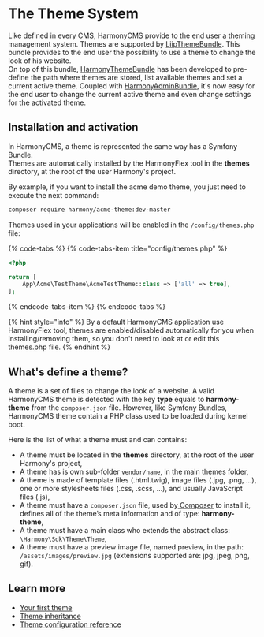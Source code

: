 # The Theme System

Like defined in every CMS, HarmonyCMS provide to the end user a theming management system. Themes are supported by [LiipThemeBundle](https://packagist.org/packages/liip/theme-bundle). This bundle provides to the end user the possibility to use a theme to change the look of his website.  
On top of this bundle, [HarmonyThemeBundle](https://packagist.org/packages/harmony/theme-bundle) has been developed to pre-define the path where themes are stored, list available themes and set a current active theme. Coupled with [HarmonyAdminBundle](https://marketplace.harmonycms.net/package/harmony-admin-bundle), it's now easy for the end user to change the current active theme and even change settings for the activated theme.

## Installation and activation

In HarmonyCMS, a theme is represented the same way has a Symfony Bundle.  
Themes are automatically installed by the HarmonyFlex tool in the **themes** directory, at the root of the user Harmony's project.

By example, if you want to install the acme demo theme, you just need to execute the next command:

```bash
composer require harmony/acme-theme:dev-master
```

Themes used in your applications will be enabled in the `/config/themes.php` file:

{% code-tabs %}
{% code-tabs-item title="config/themes.php" %}
```php
<?php

return [
    App\Acme\TestTheme\AcmeTestTheme::class => ['all' => true],
];
```
{% endcode-tabs-item %}
{% endcode-tabs %}

{% hint style="info" %}
By a default HarmonyCMS application use HarmonyFlex tool, themes are enabled/disabled automatically for you when installing/removing them, so you don't need to look at or edit this themes.php file.
{% endhint %}

## What's define a theme?

A theme is a set of files to change the look of a website. A valid HarmonyCMS theme is detected with the key **type** equals to **harmony-theme** from the `composer.json` file. However, like Symfony Bundles, HarmonyCMS theme contain a PHP class used to be loaded during kernel boot.

Here is the list of what a theme must and can contains:

* A theme must be located in the **themes** directory, at the root of the user Harmony's project,
* A theme has is own sub-folder `vendor/name`, in the main themes folder,
* A theme is made of template files \(.html.twig\), image files \(.jpg, .png, ...\), one or more stylesheets files \(.css, .scss, ...\), and usually JavaScript files \(.js\),
* A theme must have a `composer.json` file, used by[ Composer](https://getcomposer.org/) to install it, defines all of the theme’s meta information and of type: **harmony-theme**,
* A theme must have a main class who extends the abstract class: `\Harmony\Sdk\Theme\Theme`,
* A theme must have a preview image file, named preview, in the path: `/assets/images/preview.jpg` \(extensions supported are: jpg, jpeg, png, gif\).

## Learn more

* [Your first theme](your-first-theme/)
* [Theme inheritance](theme-inheritance.md)
* [Theme configuration reference](theme-configuration-reference.md)

